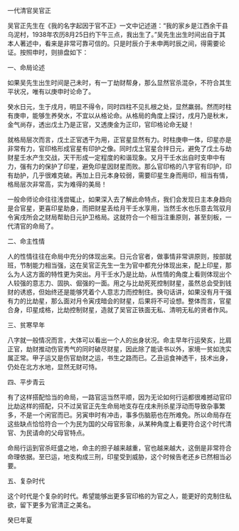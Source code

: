 一代清官吴官正

吴官正先生在《我的名字起因于官不正》一文中记述道：“我的家乡是江西余干县乌泥村，1938年农历8月25日约下午三点，我出生了。”吴先生出生时间出自于其本人著述中，看来是非常可靠可信的。只是时辰介于未申两时辰之间，得需要论证。按照申时，则排盘如下：

一、命局论述

如果吴先生出生时间是己未时，有一丁劫财帮身，那么显然官杀混杂，不符合其生平状况，唯有以庚申时论命了。

癸水日元，生于戌月，明显不得令，同时四柱不见扎根之处，显然羸弱。然而时柱有庚申，能够生养癸水，不宜以从格论命。从格局的角度上探讨，戌月乃是秋末，金气尚存，透出戊土乃是正官，又透庚金为正印，官印格论命无疑！

就格局层次而言，戊土正官透干为用，正官星显然有力。时柱庚申一体，印星亦是非常有力，官印格形成官星有印护之像。同时戊土官星合拌日元，避免了戊土与劫财星壬水产生交战，天干形成一定程度的和谐现象。又月干壬水出自时支申中有力，强有力的保护了印星，避免印星因财星而败。那么官印格的八字官有印护，印有劫护，几乎很难克破。再加上日元本身较弱，需要印星生身而用印，相当有情，格局层次非常高，实为难得的美局！

一般命师论命往往浅尝辄止，如果深入去了解此命特点，我们会发现日主本身趋向是合官星，更喜印星助身，而把财星丢给月干壬水享用，当然壬水也乐意去驾驭月令寅戌所会之财局帮助日元护卫格局。这就符合一个相当注重原则，甚至刻板，一代清官的命局了。

二、命主性情

人的性情往往在命局中充分的体现出来。日元合官者，做事情非常讲原则，按部就班，节制能力相当强，这在吴官正先生一生为官中都充分体现出来，配上印星，那么为人这方面的特性更为突出。月干壬水乃是比劫，从性情的角度上看则体现出个人较强的意志力、固执、倔强的一面。用之与比劫死死控制财星，虽然总会受到钱财的诱惑，但始终还是能够凭着个人意志力而控制住。换句话讲，如果没有月干强有力的比劫星，那么面对月令寅戌暗会的财星，后果将不可设想。整体而言，官星合身，印星成格，比劫控制财星，造就了吴官正铁面无私、清明无私的贤者作风。

三、贫寒早年

八字就一般情况而言，大体可以看出一个人的出身状况。命主早年行运癸亥，比肩正官，劫财推动伤官秀气的同时破尽财星，因此除了能读书以外，家境一贫如洗实属正常。甲子运又是伤官劫财之运，书生之路而已。乙丑运食神透干，技术出身，仍处在北方水地，显然无财可恃。

四、平步青云

有了这样搭配恰当的命局，一路官运当然平顺，因为无论如何行运都很难撼动官印比劫这样的搭配，只不过吴官正先生命局地支存在戌未刑杀星浮动而导致杂事繁多，不是一个闲官而已。另寅申时有冲击，事多伤脑筋也在所难免。所以命局存在这些缺点恰恰符合一个为民为国的父母官形象，从某种角度上看更符合这个时代清官、为民请命的父母官特点。

命局行运到官杀旺盛之地，命主的担子越来越重，官也越来越大，这倒是非常符合命理依据。至巳运，地支构成三刑，印星受到威胁，这个时候告老还乡已然相当必要。

五、复杂时代

这个时代是个复杂的时代。希望能够出更多官印格的为官之人，能更好的克制住私欲，留下更多为官清正之美名。

癸巳年夏

